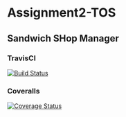 # Assignment2-TOS
## Sandwich SHop Manager
### TravisCI
[![Build Status](https://travis-ci.org/Gabriele323/Assignment2-TOS.svg?branch=master)](https://travis-ci.org/Gabriele323/Assignment2-TOS)
### Coveralls
[![Coverage Status](https://coveralls.io/repos/github/Gabriele323/Assignment2-TOS/badge.svg?branch=master)](https://coveralls.io/github/Gabriele323/Assignment2-TOS?branch=master)
